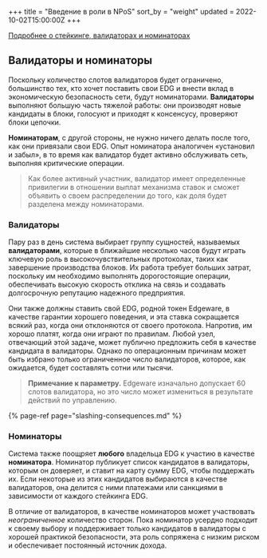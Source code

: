 +++
title = "Введение в роли в NPoS"
sort_by = "weight"
updated = 2022-10-02T15:00:00Z
+++

[Подробнее о стейкинге, валидаторах и номинаторах](https://wiki.polkadot.network/docs/en/learn-staking#validators-and-nominators)

## Валидаторы и номинаторы <a id="validators-and-nominators"></a>

Поскольку количество слотов валидаторов будет ограничено, большинство тех, кто хочет поставить свои EDG и внести вклад в экономическую безопасность сети, будут номинаторами. **Валидаторы** выполняют большую часть тяжелой работы: они производят новые кандидаты в блоки, голосуют и приходят к консенсусу, проверяют блоки цепочки.

**Номинаторам**, с другой стороны, не нужно ничего делать после того, как они привязали свои EDG. Опыт номинатора аналогичен «установил и забыл», в то время как валидатор будет активно обслуживать сеть, выполняя критические операции.

>Как более активный участник, валидатор имеет определенные привилегии в отношении выплат механизма ставок и сможет объявить о своем распределении до того, как доля будет разделена между номинаторами.

### Валидаторы

Пару раз в день система выбирает группу сущностей, называемых **валидаторами**, которые в ближайшие несколько часов будут играть ключевую роль в высокочувствительных протоколах, таких как завершение производства блоков. Их работа требует больших затрат, поскольку им необходимо выполнять дорогостоящие операции, обеспечивать высокую скорость отклика на связь и создавать долгосрочную репутацию надежного предприятия.

Они также должны ставить свой EDG, родной токен Edgeware, в качестве гарантии хорошего поведения, и эта ставка сокращается всякий раз, когда они отклоняются от своего протокола. Напротив, им хорошо платят, когда они играют по правилам. Любой узел, отвечающий этой задаче, может публично предложить себя в качестве кандидата в валидаторы. Однако по операционным причинам может быть избрано только ограниченное число валидаторов, которое, как ожидается, будет составлять сотни или тысячи.

>**Примечание к параметру.** Edgeware изначально допускает 60 слотов валидатора, но это число может измениться в результате действий по управлению.

{% page-ref page="slashing-consequences.md" %}

### Номинаторы

Система также поощряет **любого** владельца EDG к участию в качестве **номинатора**. Номинатор публикует список кандидатов в валидаторы, которым он доверяет, и ставит на карту сумму EDG, чтобы поддержать их. Если некоторые из этих кандидатов выбираются в качестве валидаторов, она делится с ними платежами или санкциями в зависимости от каждого стейкинга EDG.

В отличие от валидаторов, в качестве номинаторов может участвовать _неограниченное_ количество сторон. Пока номинатор усердно подходит к своему выбору и поддерживает только кандидатов в валидаторы с хорошей практикой безопасности, эта роль сопряжена с низким риском и обеспечивает постоянный источник дохода.
